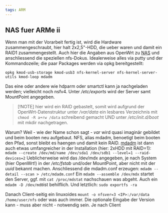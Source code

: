 ```yaml
---
tags: ARM
---
```

## NAS fuer ARMe ii
Wenn man mit der Vorarbeit fertig ist, wird die Hardware zusammengeschraubt, hier halt 2x2,5"-HDD, die ueber waren und damit ein RAID1 zusammengestellt.
Auch hier die Angaben aus OpenWrt zu [NAS](https://openwrt.org/docs/guide-user/services/nas/start) und anschliessend die speziellen nfs-Dokus.
Idealerweise alles via putty und der Kommandozeile; die paar Packages werden via opkg bereitgestellt:
```
opkg kmod-usb-storage kmod-usb3 nfs-kernel-server nfs-kernel-server-utils kmod-loop mdadm
```
Das eine oder andere wie hdparm oder smartctl kann ja nachgeladen werden; vielleicht noch nsfv4. Unter */etc/exports* wird der Server samt MountPoint angegeben.
>[!NOTE] hier wird ein RAID gebastelt, somit wird aufgrund der OpenWrt-Datenstruktur unter */var/data* ein lesbares Verzeichnis mit `chmod -R a+rw /data` schreibend gemacht UND unter */etc/init.d/boot* mit mkdir nachgetragen.

Warum? Weil - wie der Name schon sagt - *var* wird quasi imaginär gebildet und beim booten neu aufgebaut. NFS, alias mdadm, benoetigt beim booten den Pfad, sonst bleibt es haengen und damit kein RAID.
[mdadm](https://docs.linuxfabrik.ch/software/mdadm.html) ist dann auch etwas umfangreicher in der Installation (hier: 2xHDD mit RAID=1):
`mdadm --create /dev/md/name /dev/sda1 /dev/sdb1 --level=1 --raid-devices=2`
Ueblicherweise wird das /dev/mdx angegeben, je nach System (hier OpenWrt!) in der */etc/fstab* und/oder MountPoint, aber nicht mit der *uuid* bekannt machen.
Anschliessend die mdadm.conf erzeugen: `mdadm --detail --scan > /etc/mdadm.conf`
Ein `mdadm --assemble /dev/mdx` startet den Server, ggf. mit `cat /proc/mdstat` nachschauen was abgeht. Auch ein `mdadm -D /dev/md0`ist behilflich.
Und letztlich: `sudo exportfs -ra`

Danach Client-seitig ein linuxoides `mount -o nfsver=3 <IP>:/var/data /home/user/nfs` oder was auch immer. Die optionale Eingabe der Version kann - muss aber nicht - notwendig sein. Je nach Client
